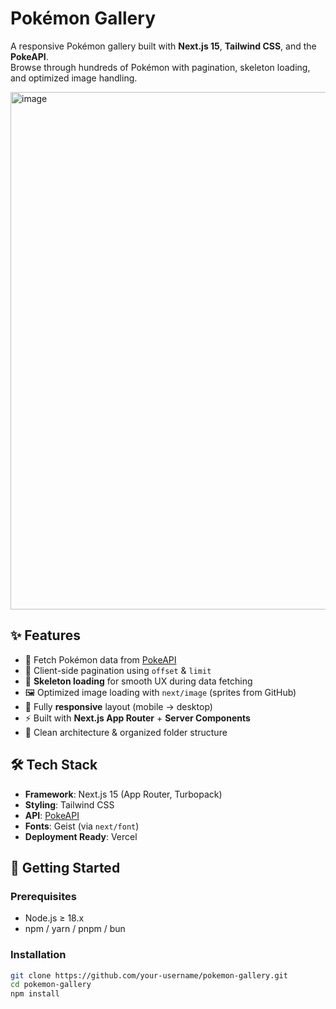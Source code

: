 # Pokémon Gallery

A responsive Pokémon gallery built with **Next.js 15**, **Tailwind CSS**, and the **PokeAPI**.  
Browse through hundreds of Pokémon with pagination, skeleton loading, and optimized image handling.

<img width="1329" height="828" alt="image" src="https://github.com/user-attachments/assets/3ee5ab95-ac7b-4061-95b3-b8cdf4a2309d" />

## ✨ Features

- 📡 Fetch Pokémon data from [PokeAPI](https://pokeapi.co/)
- 🔢 Client-side pagination using `offset` & `limit`
- 🦴 **Skeleton loading** for smooth UX during data fetching
- 🖼️ Optimized image loading with `next/image` (sprites from GitHub)
- 📱 Fully **responsive** layout (mobile → desktop)
- ⚡ Built with **Next.js App Router** + **Server Components**
- 🎨 Clean architecture & organized folder structure

## 🛠️ Tech Stack

- **Framework**: Next.js 15 (App Router, Turbopack)
- **Styling**: Tailwind CSS
- **API**: [PokeAPI](https://pokeapi.co/)
- **Fonts**: Geist (via `next/font`)
- **Deployment Ready**: Vercel

## 🚀 Getting Started

### Prerequisites
- Node.js ≥ 18.x
- npm / yarn / pnpm / bun

### Installation
```bash
git clone https://github.com/your-username/pokemon-gallery.git
cd pokemon-gallery
npm install
